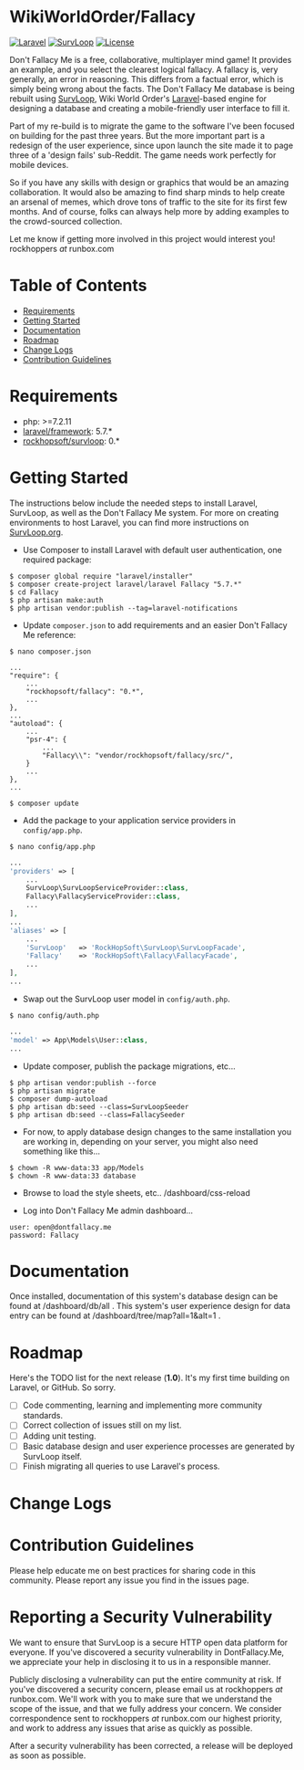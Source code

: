 
# WikiWorldOrder/Fallacy

[![Laravel](https://img.shields.io/badge/Laravel-5.7-orange.svg?style=flat-square)](http://laravel.com)
[![SurvLoop](https://img.shields.io/badge/SurvLoop-0.0-orange.svg?style=flat-square)](https://github.com/rockhopsoft/survloop)
[![License](http://img.shields.io/badge/license-MIT-brightgreen.svg?style=flat-square)](https://tldrlegal.com/license/mit-license)

Don't Fallacy Me is a free, collaborative, multiplayer mind game! It provides an example, and you select the clearest 
logical fallacy. A fallacy is, very generally, an error in reasoning. This differs from a factual error, which is 
simply being wrong about the facts.  The Don't Fallacy Me database is being rebuilt using 
<a href="https://github.com/rockhopsoft/survloop" target="_blank">SurvLoop</a>, Wiki World Order's 
<a href="https://laravel.com/" target="_blank">Laravel</a>-based engine for designing a 
database and creating a mobile-friendly user interface to fill it. 

Part of my re-build is to migrate the game to the software I've been focused on building for the past three years. 
But the more important part is a redesign of the user experience, since upon launch the site made it to page three of 
a 'design fails' sub-Reddit. The game needs work perfectly for mobile devices.

So if you have any skills with design or graphics that would be an amazing collaboration. It would also be amazing to 
find sharp minds to help create an arsenal of memes, which drove tons of traffic to the site for its first few months. 
And of course, folks can always help more by adding examples to the crowd-sourced collection.

Let me know if getting more involved in this project would interest you! rockhoppers *at* runbox.com

# Table of Contents
* [Requirements](#requirements)
* [Getting Started](#getting-started)
* [Documentation](#documentation)
* [Roadmap](#roadmap)
* [Change Logs](#change-logs)
* [Contribution Guidelines](#contribution-guidelines)


# <a name="requirements"></a>Requirements

* php: >=7.2.11
* <a href="https://packagist.org/packages/laravel/framework" target="_blank">laravel/framework</a>: 5.7.*
* <a href="https://packagist.org/packages/rockhopsoft/survloop" target="_blank">rockhopsoft/survloop</a>: 0.*

# <a name="getting-started"></a>Getting Started

The instructions below include the needed steps to install Laravel, SurvLoop, as well as the Don't Fallacy Me system.
For more on creating environments to host Laravel, you can find more instructions on
<a href="https://survloop.org/how-to-install-laravel-on-a-digital-ocean-server" target="_blank">SurvLoop.org</a>.

* Use Composer to install Laravel with default user authentication, one required package:

```
$ composer global require "laravel/installer"
$ composer create-project laravel/laravel Fallacy "5.7.*"
$ cd Fallacy
$ php artisan make:auth
$ php artisan vendor:publish --tag=laravel-notifications
```

* Update `composer.json` to add requirements and an easier Don't Fallacy Me reference:

```
$ nano composer.json
```

```
...
"require": {
	...
    "rockhopsoft/fallacy": "0.*",
	...
},
...
"autoload": {
	...
	"psr-4": {
		...
		"Fallacy\\": "vendor/rockhopsoft/fallacy/src/",
	}
	...
},
...
```

```
$ composer update
```

* Add the package to your application service providers in `config/app.php`.

```
$ nano config/app.php
```

```php
...
'providers' => [
	...
	SurvLoop\SurvLoopServiceProvider::class,
	Fallacy\FallacyServiceProvider::class,
	...
],
...
'aliases' => [
	...
	'SurvLoop'	 => 'RockHopSoft\SurvLoop\SurvLoopFacade',
	'Fallacy'	 => 'RockHopSoft\Fallacy\FallacyFacade',
	...
],
...
```

* Swap out the SurvLoop user model in `config/auth.php`.

```
$ nano config/auth.php
```

```php
...
'model' => App\Models\User::class,
...
```

* Update composer, publish the package migrations, etc...

```
$ php artisan vendor:publish --force
$ php artisan migrate
$ composer dump-autoload
$ php artisan db:seed --class=SurvLoopSeeder
$ php artisan db:seed --class=FallacySeeder
```

* For now, to apply database design changes to the same installation you are working in, depending on your server, 
you might also need something like this...

```
$ chown -R www-data:33 app/Models
$ chown -R www-data:33 database
```

* Browse to load the style sheets, etc.. /dashboard/css-reload

* Log into Don't Fallacy Me admin dashboard...

```
user: open@dontfallacy.me
password: Fallacy
```


# <a name="documentation"></a>Documentation

Once installed, documentation of this system's database design can be found at /dashboard/db/all . This system's user 
experience design for data entry can be found at /dashboard/tree/map?all=1&alt=1 .


# <a name="roadmap"></a>Roadmap

Here's the TODO list for the next release (**1.0**). It's my first time building on Laravel, or GitHub. So sorry.

* [ ] Code commenting, learning and implementing more community standards.
* [ ] Correct collection of issues still on my list.
* [ ] Adding unit testing.
* [ ] Basic database design and user experience processes are generated by SurvLoop itself. 
* [ ] Finish migrating all queries to use Laravel's process.

# <a name="change-logs"></a>Change Logs


# <a name="contribution-guidelines"></a>Contribution Guidelines

Please help educate me on best practices for sharing code in this community.
Please report any issue you find in the issues page.

# <a name="security-help"></a>Reporting a Security Vulnerability

We want to ensure that SurvLoop is a secure HTTP open data platform for everyone. 
If you've discovered a security vulnerability in DontFallacy.Me, 
we appreciate your help in disclosing it to us in a responsible manner.

Publicly disclosing a vulnerability can put the entire community at risk. 
If you've discovered a security concern, please email us at rockhoppers *at* runbox.com. 
We'll work with you to make sure that we understand the scope of the issue, and that we fully address your concern. 
We consider correspondence sent to rockhoppers *at* runbox.com our highest priority, 
and work to address any issues that arise as quickly as possible.

After a security vulnerability has been corrected, a release will be deployed as soon as possible.
